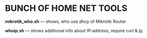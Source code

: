 # BUNCH OF HOME NET TOOLS

__mikrotik_who.sh__ — shows, who use dhcp of Mikrotik Router

__whoip.sh__ — shows additional info about IP-address, require curl & jq
